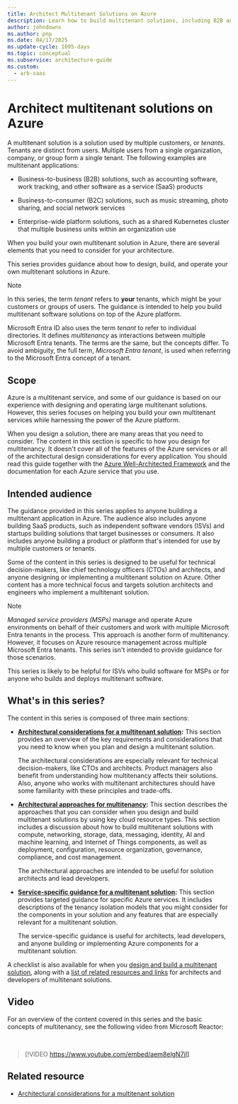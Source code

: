 ```yaml
---
title: Architect Multitenant Solutions on Azure
description: Learn how to build multitenant solutions, including B2B and B2C SaaS, on Azure by using the guidance that this series provides.
author: johndowns
ms.author: pnp
ms.date: 04/17/2025
ms.update-cycle: 1095-days
ms.topic: conceptual
ms.subservice: architecture-guide
ms.custom:
  - arb-saas
---
```


# Architect multitenant solutions on Azure

A multitenant solution is a solution used by multiple customers, or *tenants*. Tenants are distinct from users. Multiple users from a single organization, company, or group form a single tenant. The following examples are multitenant applications:

- Business-to-business (B2B) solutions, such as accounting software, work tracking, and other software as a service (SaaS) products

- Business-to-consumer (B2C) solutions, such as music streaming, photo sharing, and social network services

- Enterprise-wide platform solutions, such as a shared Kubernetes cluster that multiple business units within an organization use

When you build your own multitenant solution in Azure, there are several elements that you need to consider for your architecture.

This series provides guidance about how to design, build, and operate your own multitenant solutions in Azure.

> [!NOTE]
> In this series, the term *tenant* refers to **your** tenants, which might be your customers or groups of users. The guidance is intended to help you build multitenant software solutions on top of the Azure platform.  
>
> Microsoft Entra ID also uses the term *tenant* to refer to individual directories. It defines *multitenancy* as interactions between multiple Microsoft Entra tenants. The terms are the same, but the concepts differ. To avoid ambiguity, the full term, *Microsoft Entra tenant*, is used when referring to the Microsoft Entra concept of a tenant.

## Scope

Azure is a multitenant service, and some of our guidance is based on our experience with designing and operating large multitenant solutions. However, this series focuses on helping you build your own multitenant services while harnessing the power of the Azure platform.

When you design a solution, there are many areas that you need to consider. The content in this section is specific to how you design for multitenancy. It doesn't cover all of the features of the Azure services or all of the architectural design considerations for every application. You should read this guide together with the [Azure Well-Architected Framework](/azure/well-architected/) and the documentation for each Azure service that you use.

## Intended audience

The guidance provided in this series applies to anyone building a multitenant application in Azure. The audience also includes anyone building SaaS products, such as independent software vendors (ISVs) and startups building solutions that target businesses or consumers. It also includes anyone building a product or platform that's intended for use by multiple customers or tenants.

Some of the content in this series is designed to be useful for technical decision-makers, like chief technology officers (CTOs) and architects, and anyone designing or implementing a multitenant solution on Azure. Other content has a more technical focus and targets solution architects and engineers who implement a multitenant solution.

> [!NOTE]
> *Managed service providers (MSPs)* manage and operate Azure environments on behalf of their customers and work with multiple Microsoft Entra tenants in the process. This approach is another form of multitenancy. However, it focuses on Azure resource management across multiple Microsoft Entra tenants. This series isn't intended to provide guidance for those scenarios.
>
> This series is likely to be helpful for ISVs who build software for MSPs or for anyone who builds and deploys multitenant software.

## What's in this series?

The content in this series is composed of three main sections:

- **[Architectural considerations for a multitenant solution](considerations/overview.yml):** This section provides an overview of the key requirements and considerations that you need to know when you plan and design a multitenant solution.

  The architectural considerations are especially relevant for technical decision-makers, like CTOs and architects. Product managers also benefit from understanding how multitenancy affects their solutions. Also, anyone who works with multitenant architectures should have some familiarity with these principles and trade-offs.

- **[Architectural approaches for multitenancy](approaches/overview.md):** This section describes the approaches that you can consider when you design and build multitenant solutions by using key cloud resource types. This section includes a discussion about how to build multitenant solutions with compute, networking, storage, data, messaging, identity, AI and machine learning, and Internet of Things components, as well as deployment, configuration, resource organization, governance, compliance, and cost management.

  The architectural approaches are intended to be useful for solution architects and lead developers.

- **[Service-specific guidance for a multitenant solution](service/overview.md):** This section provides targeted guidance for specific Azure services. It includes descriptions of the tenancy isolation models that you might consider for the components in your solution and any features that are especially relevant for a multitenant solution.

  The service-specific guidance is useful for architects, lead developers, and anyone building or implementing Azure components for a multitenant solution.

A checklist is also available for when you [design and build a multitenant solution](checklist.md), along with a [list of related resources and links](related-resources.md) for architects and developers of multitenant solutions.

## Video

For an overview of the content covered in this series and the basic concepts of multitenancy, see the following video from Microsoft Reactor:

<br/>

> [!VIDEO https://www.youtube.com/embed/aem8elgN7iI]

## Related resource

- [Architectural considerations for a multitenant solution](considerations/overview.yml)
